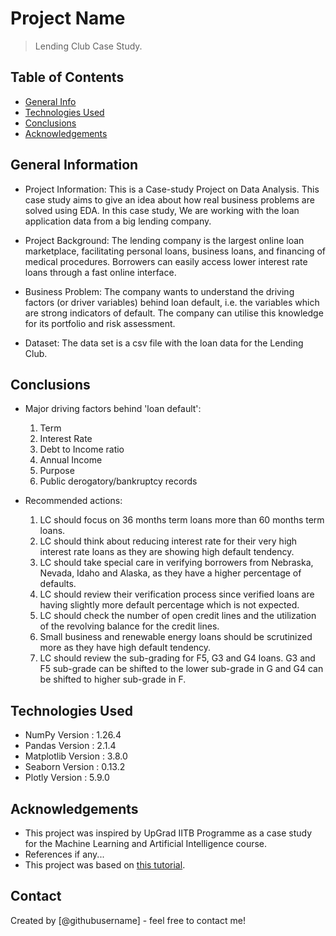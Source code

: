 # Project Name
> Lending Club Case Study.


## Table of Contents
* [General Info](#general-information)
* [Technologies Used](#technologies-used)
* [Conclusions](#conclusions)
* [Acknowledgements](#acknowledgements)


## General Information
- Project Information: This is a Case-study Project on Data Analysis. This case study aims to give an idea about how real business problems are solved using EDA. In this case study, We are working with the loan application data from a big lending company.

- Project Background: The lending company is the largest online loan marketplace, facilitating personal loans, business loans, and financing of medical procedures. Borrowers can easily access lower interest rate loans through a fast online interface. 

- Business Problem: The company wants to understand the driving factors (or driver variables) behind loan default, i.e. the variables which are strong indicators of default.  The company can utilise this knowledge for its portfolio and risk assessment. 

- Dataset: The data set is a csv file with the loan data for the Lending Club.


## Conclusions
- Major driving factors behind 'loan default':

  1. Term
  2. Interest Rate
  3. Debt to Income ratio
  4. Annual Income
  5. Purpose
  6. Public derogatory/bankruptcy records

- Recommended actions:

  1. LC should focus on 36 months term loans more than 60 months term loans.
  2. LC should think about reducing interest rate for their very high interest rate loans as they are showing high default tendency.
  3. LC should take special care in verifying borrowers from Nebraska, Nevada, Idaho and Alaska, as they have a higher percentage of defaults.
  4. LC should review their verification process since verified loans are having slightly more default percentage which is not expected.
  5. LC should check the number of open credit lines and the utilization of the revolving balance for the credit lines.
  6. Small business and renewable energy loans should be scrutinized more as they have high default tendency.
  7. LC should review the sub-grading for F5, G3 and G4 loans. G3 and F5 sub-grade can be shifted to the lower sub-grade in G and G4 can be shifted to higher sub-grade in F.


## Technologies Used
- NumPy Version :  1.26.4
- Pandas Version :  2.1.4
- Matplotlib Version :  3.8.0
- Seaborn Version :  0.13.2
- Plotly Version :  5.9.0


## Acknowledgements
- This project was inspired by UpGrad IITB Programme as a case study for the Machine Learning and Artificial Intelligence course.
- References if any...
- This project was based on [this tutorial](https://www.example.com).


## Contact
Created by [@githubusername] - feel free to contact me!


<!-- Optional -->
<!-- ## License -->
<!-- This project is open source and available under the [... License](). -->

<!-- You don't have to include all sections - just the one's relevant to your project -->